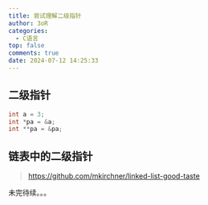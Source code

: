 ```yaml
---
title: 尝试理解二级指针
author: 3oR
categories:
  - C语言
top: false
comments: true
date: 2024-07-12 14:25:33
---
```


## 二级指针

```c
int a = 3;
int *pa = &a;
int **pa = &pa; 
```

## 链表中的二级指针


> https://github.com/mkirchner/linked-list-good-taste



未完待续。。。
